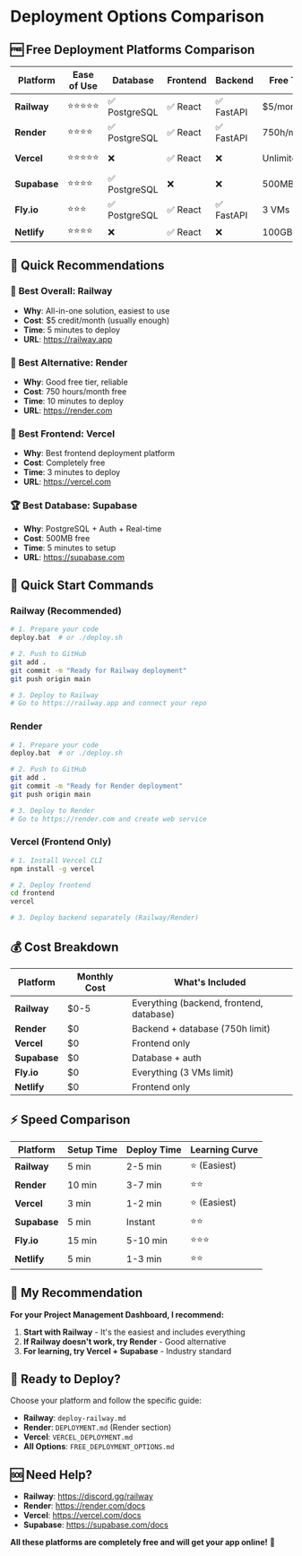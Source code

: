 # Deployment Options Comparison

## 🆓 Free Deployment Platforms Comparison

| Platform | Ease of Use | Database | Frontend | Backend | Free Tier | Best For |
|----------|-------------|----------|----------|---------|-----------|----------|
| **Railway** | ⭐⭐⭐⭐⭐ | ✅ PostgreSQL | ✅ React | ✅ FastAPI | $5/month | **Complete beginners** |
| **Render** | ⭐⭐⭐⭐ | ✅ PostgreSQL | ✅ React | ✅ FastAPI | 750h/month | **Good alternative** |
| **Vercel** | ⭐⭐⭐⭐⭐ | ❌ | ✅ React | ❌ | Unlimited | **Frontend only** |
| **Supabase** | ⭐⭐⭐⭐ | ✅ PostgreSQL | ❌ | ❌ | 500MB | **Database + Auth** |
| **Fly.io** | ⭐⭐⭐ | ✅ PostgreSQL | ✅ React | ✅ FastAPI | 3 VMs | **Global deployment** |
| **Netlify** | ⭐⭐⭐⭐ | ❌ | ✅ React | ❌ | 100GB | **Static sites** |

## 🎯 Quick Recommendations

### 🥇 **Best Overall: Railway**
- **Why**: All-in-one solution, easiest to use
- **Cost**: $5 credit/month (usually enough)
- **Time**: 5 minutes to deploy
- **URL**: https://railway.app

### 🥈 **Best Alternative: Render**
- **Why**: Good free tier, reliable
- **Cost**: 750 hours/month free
- **Time**: 10 minutes to deploy
- **URL**: https://render.com

### 🥉 **Best Frontend: Vercel**
- **Why**: Best frontend deployment platform
- **Cost**: Completely free
- **Time**: 3 minutes to deploy
- **URL**: https://vercel.com

### 🏆 **Best Database: Supabase**
- **Why**: PostgreSQL + Auth + Real-time
- **Cost**: 500MB free
- **Time**: 5 minutes to setup
- **URL**: https://supabase.com

## 🚀 Quick Start Commands

### Railway (Recommended)
```bash
# 1. Prepare your code
deploy.bat  # or ./deploy.sh

# 2. Push to GitHub
git add .
git commit -m "Ready for Railway deployment"
git push origin main

# 3. Deploy to Railway
# Go to https://railway.app and connect your repo
```

### Render
```bash
# 1. Prepare your code
deploy.bat  # or ./deploy.sh

# 2. Push to GitHub
git add .
git commit -m "Ready for Render deployment"
git push origin main

# 3. Deploy to Render
# Go to https://render.com and create web service
```

### Vercel (Frontend Only)
```bash
# 1. Install Vercel CLI
npm install -g vercel

# 2. Deploy frontend
cd frontend
vercel

# 3. Deploy backend separately (Railway/Render)
```

## 💰 Cost Breakdown

| Platform | Monthly Cost | What's Included |
|----------|--------------|-----------------|
| **Railway** | $0-5 | Everything (backend, frontend, database) |
| **Render** | $0 | Backend + database (750h limit) |
| **Vercel** | $0 | Frontend only |
| **Supabase** | $0 | Database + auth |
| **Fly.io** | $0 | Everything (3 VMs limit) |
| **Netlify** | $0 | Frontend only |

## ⚡ Speed Comparison

| Platform | Setup Time | Deploy Time | Learning Curve |
|----------|------------|-------------|----------------|
| **Railway** | 5 min | 2-5 min | ⭐ (Easiest) |
| **Render** | 10 min | 3-7 min | ⭐⭐ |
| **Vercel** | 3 min | 1-2 min | ⭐ (Easiest) |
| **Supabase** | 5 min | Instant | ⭐⭐ |
| **Fly.io** | 15 min | 5-10 min | ⭐⭐⭐ |
| **Netlify** | 5 min | 1-3 min | ⭐⭐ |

## 🎯 My Recommendation

**For your Project Management Dashboard, I recommend:**

1. **Start with Railway** - It's the easiest and includes everything
2. **If Railway doesn't work, try Render** - Good alternative
3. **For learning, try Vercel + Supabase** - Industry standard

## 🚀 Ready to Deploy?

Choose your platform and follow the specific guide:

- **Railway**: `deploy-railway.md`
- **Render**: `DEPLOYMENT.md` (Render section)
- **Vercel**: `VERCEL_DEPLOYMENT.md`
- **All Options**: `FREE_DEPLOYMENT_OPTIONS.md`

## 🆘 Need Help?

- **Railway**: https://discord.gg/railway
- **Render**: https://render.com/docs
- **Vercel**: https://vercel.com/docs
- **Supabase**: https://supabase.com/docs

**All these platforms are completely free and will get your app online!** 🎉 